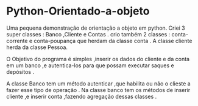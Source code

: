 # Python-Orientado-a-objeto
Uma pequena demonstração de orientação a objeto em python.
Criei 3 super classes : Banco ,Cliente e Contas .
crio também 2 classes : conta-corrente e conta-poupança que herdam da classe conta . 
A classe cliente herda da classe Pessoa. 

O Objetivo do programa é simples ,inserir os dados do cliente e da conta em um banco ,e autentica-los para que possam
executar saques e depósitos .

A classe Banco tem um método autenticar ,que habilita ou não o clieste a fazer esse tipo de operação .
Na classe banco tem os métodos de inserir cliente ,e inserir conta ,fazendo agregação dessas classes .

